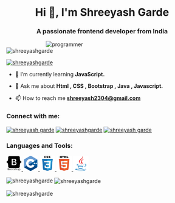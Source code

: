 <h1 align="center">Hi 👋, I'm Shreeyash Garde</h1>
<h3 align="center">A passionate frontend developer from India</h3>
<img align="right" width="400"img src="https://cdn.dribbble.com/users/1162077/screenshots/3848914/programmer.gif" alt="programmer">
<p align="left"> <img src="https://komarev.com/ghpvc/?username=shreeyashgarde&label=Profile%20views&color=0e75b6&style=flat" alt="shreeyashgarde" /> </p>

<p align="left"> <a href="https://twitter.com/shreeyashgarde" target="blank"><img src="https://img.shields.io/twitter/follow/shreeyashgarde?logo=twitter&style=for-the-badge" alt="shreeyashgarde" /></a> </p>

- 🌱 I’m currently learning **JavaScript.**

- 💬 Ask me about **Html , CSS , Bootstrap , Java , Javascript.**

- 📫 How to reach me **shreeyash2304@gmail.com**

<h3 align="left">Connect with me:</h3>
<p align="left">
<a href="https://dev.to/shreeyash garde" target="blank"><img align="center" src="https://raw.githubusercontent.com/rahuldkjain/github-profile-readme-generator/master/src/images/icons/Social/devto.svg" alt="shreeyash garde" height="30" width="40" /></a>
<a href="https://twitter.com/shreeyashgarde" target="blank"><img align="center" src="https://raw.githubusercontent.com/rahuldkjain/github-profile-readme-generator/master/src/images/icons/Social/twitter.svg" alt="shreeyashgarde" height="30" width="40" /></a>
<a href="https://linkedin.com/in/shreeyash garde" target="blank"><img align="center" src="https://raw.githubusercontent.com/rahuldkjain/github-profile-readme-generator/master/src/images/icons/Social/linked-in-alt.svg" alt="shreeyash garde" height="30" width="40" /></a>
</p>

<h3 align="left">Languages and Tools:</h3>
<p align="left"> <a href="https://getbootstrap.com" target="_blank" rel="noreferrer"> <img src="https://raw.githubusercontent.com/devicons/devicon/master/icons/bootstrap/bootstrap-plain-wordmark.svg" alt="bootstrap" width="40" height="40"/> </a> <a href="https://www.w3schools.com/cpp/" target="_blank" rel="noreferrer"> <img src="https://raw.githubusercontent.com/devicons/devicon/master/icons/cplusplus/cplusplus-original.svg" alt="cplusplus" width="40" height="40"/> </a> <a href="https://www.w3schools.com/css/" target="_blank" rel="noreferrer"> <img src="https://raw.githubusercontent.com/devicons/devicon/master/icons/css3/css3-original-wordmark.svg" alt="css3" width="40" height="40"/> </a> <a href="https://www.w3.org/html/" target="_blank" rel="noreferrer"> <img src="https://raw.githubusercontent.com/devicons/devicon/master/icons/html5/html5-original-wordmark.svg" alt="html5" width="40" height="40"/> </a> <a href="https://www.java.com" target="_blank" rel="noreferrer"> <img src="https://raw.githubusercontent.com/devicons/devicon/master/icons/java/java-original.svg" alt="java" width="40" height="40"/> </a> </p>

<p><img align="left" src="https://github-readme-stats.vercel.app/api/top-langs?username=shreeyashgarde&show_icons=true&locale=en&layout=compact" alt="shreeyashgarde" /></p>

<p>&nbsp;<img align="center" src="https://github-readme-stats.vercel.app/api?username=shreeyashgarde&show_icons=true&locale=en" alt="shreeyashgarde" /></p>
<p><img align="center" src="https://github-readme-streak-stats.herokuapp.com/?user=shreeyashgarde&" alt="shreeyashgarde" /></p>
